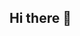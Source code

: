 ## Hi there 👋

<!--
**wanghanlcym/wanghanlcym** is a ✨ _special_ ✨ repository because its `README.md` (this file) appears on your GitHub profile.

Here are some ideas to get you started:

- 🔭 I’m currently working on studying on _software engineering_
- 🌱 I’m currently learning _algorithms_
- 👯 I’m looking to collaborate on hard_working with me ~~or just playing cs2 with me~~
- 🤔 I’m looking for help with someone who want learn something on software engineering
- 💬 Ask me about whatever you want to ask
- 📫 How to reach me: you can sent email to me🐰
- 😄 Pronouns: 
- ⚡ Fun fact: ~~actually i really like pay cs~~
-->
